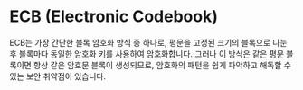 # ECB (Electronic Codebook)
ECB는 가장 간단한 블록 암호화 방식 중 하나로, 평문을 고정된 크기의 블록으로 나눈 후 블록마다 동일한 암호화 키를 사용하여 암호화합니다. 그러나 이 방식은 같은 평문 블록이면 항상 같은 암호문 블록이 생성되므로, 암호화의 패턴을 쉽게 파악하고 해독할 수 있는 보안 취약점이 있습니다.
